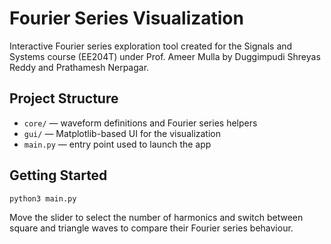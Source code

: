 # Fourier Series Visualization

Interactive Fourier series exploration tool created for the Signals and Systems course (EE204T) under Prof. Ameer Mulla by Duggimpudi Shreyas Reddy and Prathamesh Nerpagar.

## Project Structure

- `core/` — waveform definitions and Fourier series helpers  
- `gui/` — Matplotlib-based UI for the visualization  
- `main.py` — entry point used to launch the app

## Getting Started

```bash
python3 main.py
```

Move the slider to select the number of harmonics and switch between square and triangle waves to compare their Fourier series behaviour.
